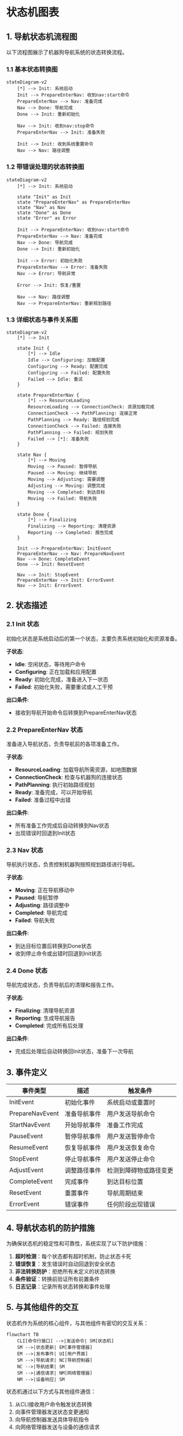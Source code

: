# 状态机图表

## 1. 导航状态机流程图

以下流程图展示了机器狗导航系统的状态转换流程。

### 1.1 基本状态转换图

```mermaid
stateDiagram-v2
    [*] --> Init: 系统启动
    Init --> PrepareEnterNav: 收到nav:start命令
    PrepareEnterNav --> Nav: 准备完成
    Nav --> Done: 导航完成
    Done --> Init: 重新初始化

    Nav --> Init: 收到nav:stop命令
    PrepareEnterNav --> Init: 准备失败

    Init --> Init: 收到系统重置命令
    Nav --> Nav: 路径调整
```

### 1.2 带错误处理的状态转换图

```mermaid
stateDiagram-v2
    [*] --> Init: 系统启动

    state "Init" as Init
    state "PrepareEnterNav" as PrepareEnterNav
    state "Nav" as Nav
    state "Done" as Done
    state "Error" as Error

    Init --> PrepareEnterNav: 收到nav:start命令
    PrepareEnterNav --> Nav: 准备完成
    Nav --> Done: 导航完成
    Done --> Init: 重新初始化

    Init --> Error: 初始化失败
    PrepareEnterNav --> Error: 准备失败
    Nav --> Error: 导航异常

    Error --> Init: 恢复/重置

    Nav --> Nav: 路径调整
    Nav --> PrepareEnterNav: 重新规划路径
```

### 1.3 详细状态与事件关系图

```mermaid
stateDiagram-v2
    [*] --> Init

    state Init {
        [*] --> Idle
        Idle --> Configuring: 加载配置
        Configuring --> Ready: 配置完成
        Configuring --> Failed: 配置失败
        Failed --> Idle: 重试
    }

    state PrepareEnterNav {
        [*] --> ResourceLoading
        ResourceLoading --> ConnectionCheck: 资源加载完成
        ConnectionCheck --> PathPlanning: 连接正常
        PathPlanning --> Ready: 路径规划完成
        ConnectionCheck --> Failed: 连接失败
        PathPlanning --> Failed: 规划失败
        Failed --> [*]: 准备失败
    }

    state Nav {
        [*] --> Moving
        Moving --> Paused: 暂停导航
        Paused --> Moving: 继续导航
        Moving --> Adjusting: 需要调整
        Adjusting --> Moving: 调整完成
        Moving --> Completed: 到达目标
        Moving --> Failed: 导航失败
    }

    state Done {
        [*] --> Finalizing
        Finalizing --> Reporting: 清理资源
        Reporting --> Completed: 报告完成
    }

    Init --> PrepareEnterNav: InitEvent
    PrepareEnterNav --> Nav: PrepareNavEvent
    Nav --> Done: CompleteEvent
    Done --> Init: ResetEvent

    Nav --> Init: StopEvent
    PrepareEnterNav --> Init: ErrorEvent
    Nav --> Init: ErrorEvent
```

## 2. 状态描述

### 2.1 Init 状态

初始化状态是系统启动后的第一个状态，主要负责系统初始化和资源准备。

**子状态**:
- **Idle**: 空闲状态，等待用户命令
- **Configuring**: 正在加载和应用配置
- **Ready**: 初始化完成，准备进入下一状态
- **Failed**: 初始化失败，需要重试或人工干预

**出口条件**:
- 接收到导航开始命令后转换到PrepareEnterNav状态

### 2.2 PrepareEnterNav 状态

准备进入导航状态，负责导航前的各项准备工作。

**子状态**:
- **ResourceLoading**: 加载导航所需资源，如地图数据
- **ConnectionCheck**: 检查与机器狗的连接状态
- **PathPlanning**: 执行初始路径规划
- **Ready**: 准备完成，可以开始导航
- **Failed**: 准备过程中出错

**出口条件**:
- 所有准备工作完成后自动转换到Nav状态
- 出现错误时回退到Init状态

### 2.3 Nav 状态

导航执行状态，负责控制机器狗按照规划路径进行导航。

**子状态**:
- **Moving**: 正在导航移动中
- **Paused**: 导航暂停
- **Adjusting**: 路径调整中
- **Completed**: 导航完成
- **Failed**: 导航失败

**出口条件**:
- 到达目标位置后转换到Done状态
- 收到停止命令或出错时回退到Init状态

### 2.4 Done 状态

导航完成状态，负责导航后的清理和报告工作。

**子状态**:
- **Finalizing**: 清理导航资源
- **Reporting**: 生成导航报告
- **Completed**: 完成所有后处理

**出口条件**:
- 完成后处理后自动转换回Init状态，准备下一次导航

## 3. 事件定义

| 事件类型 | 描述 | 触发条件 |
|---------|------|---------|
| InitEvent | 初始化事件 | 系统启动或重置时 |
| PrepareNavEvent | 准备导航事件 | 用户发送导航命令 |
| StartNavEvent | 开始导航事件 | 准备工作完成 |
| PauseEvent | 暂停导航事件 | 用户发送暂停命令 |
| ResumeEvent | 恢复导航事件 | 用户发送恢复命令 |
| StopEvent | 停止导航事件 | 用户发送停止命令 |
| AdjustEvent | 调整路径事件 | 检测到障碍物或路径变更 |
| CompleteEvent | 完成事件 | 到达目标位置 |
| ResetEvent | 重置事件 | 导航周期结束 |
| ErrorEvent | 错误事件 | 任何阶段出现错误 |

## 4. 导航状态机的防护措施

为确保状态机的稳定性和可靠性，系统实现了以下防护措施：

1. **超时检测**：每个状态都有超时机制，防止状态卡死
2. **错误恢复**：发生错误时自动回退到安全状态
3. **非法转换防护**：拒绝所有未定义的状态转换
4. **条件验证**：转换前验证所有前置条件
5. **日志记录**：记录所有状态转换和事件处理

## 5. 与其他组件的交互

状态机作为系统的核心组件，与其他组件有密切的交互关系：

```mermaid
flowchart TB
    CLI[命令行接口] -->|发送命令| SM[状态机]
    SM -->|状态更新| EM[事件管理器]
    EM -->|发布事件| UI[用户界面]
    SM -->|导航请求| NC[导航控制器]
    NC -->|导航结果| SM
    SM -->|通信请求| NM[网络管理器]
    NM -->|设备响应| SM
```

状态机通过以下方式与其他组件通信：

1. 从CLI接收用户命令触发状态转换
2. 向事件管理器发送状态变更通知
3. 向导航控制器发送具体导航指令
4. 向网络管理器发送与设备的通信请求
